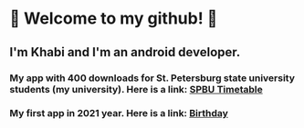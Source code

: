 #  👋 Welcome to my github! 👋
## I'm Khabi and I'm an android developer.
### My app with 400 downloads for St. Petersburg state university students (my university). Here is a link: [SPBU Timetable](https://play.google.com/store/apps/details?id=com.kudbi.spbutimetable)
### My first app in 2021 year. Here is a link: [Birthday](https://play.google.com/store/apps/details?id=com.kudbi.born)
